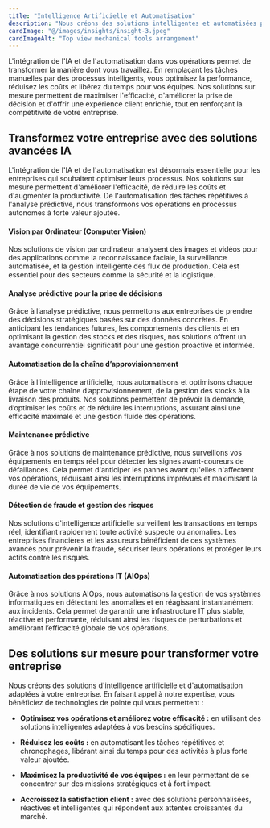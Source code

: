 ```yaml
---
title: "Intelligence Artificielle et Automatisation"
description: "Nous créons des solutions intelligentes et automatisées pour optimiser vos processus et améliorer vos performances grâce à l'IA."
cardImage: "@/images/insights/insight-3.jpeg"
cardImageAlt: "Top view mechanical tools arrangement"
---
```


L'intégration de l'IA et de l'automatisation dans vos opérations permet de transformer la manière dont vous travaillez. En remplaçant les tâches manuelles par des processus intelligents, vous optimisez la performance, réduisez les coûts et libérez du temps pour vos équipes. Nos solutions sur mesure permettent de maximiser l'efficacité, d'améliorer la prise de décision et d'offrir une expérience client enrichie, tout en renforçant la compétitivité de votre entreprise.

## Transformez votre entreprise avec des solutions avancées IA

L'intégration de l'IA et de l'automatisation est désormais essentielle pour les entreprises qui souhaitent optimiser leurs processus. Nos solutions sur mesure permettent d'améliorer l'efficacité, de réduire les coûts et d'augmenter la productivité. De l'automatisation des tâches répétitives à l'analyse prédictive, nous transformons vos opérations en processus autonomes à forte valeur ajoutée.

#### Vision par Ordinateur (Computer Vision)

Nos solutions de vision par ordinateur analysent des images et vidéos pour des applications comme la reconnaissance faciale, la surveillance automatisée, et la gestion intelligente des flux de production. Cela est essentiel pour des secteurs comme la sécurité et la logistique.

#### Analyse prédictive pour la prise de décisions

Grâce à l’analyse prédictive, nous permettons aux entreprises de prendre des décisions stratégiques basées sur des données concrètes. En anticipant les tendances futures, les comportements des clients et en optimisant la gestion des stocks et des risques, nos solutions offrent un avantage concurrentiel significatif pour une gestion proactive et informée.

#### Automatisation de la chaîne d’approvisionnement

Grâce à l’intelligence artificielle, nous automatisons et optimisons chaque étape de votre chaîne d’approvisionnement, de la gestion des stocks à la livraison des produits. Nos solutions permettent de prévoir la demande, d’optimiser les coûts et de réduire les interruptions, assurant ainsi une efficacité maximale et une gestion fluide des opérations.

#### Maintenance prédictive

Grâce à nos solutions de maintenance prédictive, nous surveillons vos équipements en temps réel pour détecter les signes avant-coureurs de défaillances. Cela permet d'anticiper les pannes avant qu'elles n'affectent vos opérations, réduisant ainsi les interruptions imprévues et maximisant la durée de vie de vos équipements.

#### Détection de fraude et gestion des risques

Nos solutions d'intelligence artificielle surveillent les transactions en temps réel, identifiant rapidement toute activité suspecte ou anomalies. Les entreprises financières et les assureurs bénéficient de ces systèmes avancés pour prévenir la fraude, sécuriser leurs opérations et protéger leurs actifs contre les risques.

#### Automatisation des ppérations IT (AIOps)

Grâce à nos solutions AIOps, nous automatisons la gestion de vos systèmes informatiques en détectant les anomalies et en réagissant instantanément aux incidents. Cela permet de garantir une infrastructure IT plus stable, réactive et performante, réduisant ainsi les risques de perturbations et améliorant l’efficacité globale de vos opérations.

## Des solutions sur mesure pour transformer votre entreprise

Nous créons des solutions d'intelligence artificielle et d'automatisation adaptées à votre entreprise. En faisant appel à notre expertise, vous bénéficiez de technologies de pointe qui vous permettent :

* **Optimisez vos opérations et améliorez votre efficacité :**  en utilisant des solutions intelligentes adaptées à vos besoins spécifiques.

* **Réduisez les coûts :**  en automatisant les tâches répétitives et chronophages, libérant ainsi du temps pour des activités à plus forte valeur ajoutée.

* **Maximisez la productivité de vos équipes :** en leur permettant de se concentrer sur des missions stratégiques et à fort impact.

* **Accroissez la satisfaction client :** avec des solutions personnalisées, réactives et intelligentes qui répondent aux attentes croissantes du marché.
